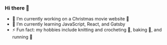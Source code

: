 ### Hi there 👋

- 🔭 I’m currently working on a Christmas movie website 🎄
- 🌱 I’m currently learning JavaScript, React, and Gatsby
- ⚡ Fun fact: my hobbies include knitting and crocheting 🧶, baking 🍞, and running 🏃
<!-- - 👯 I’m looking to collaborate on ... 
- 🤔 I’m looking for help with ...
- 💬 Ask me about ...
- 📫 How to reach me: ...
- 😄 Pronouns: ...
-->
